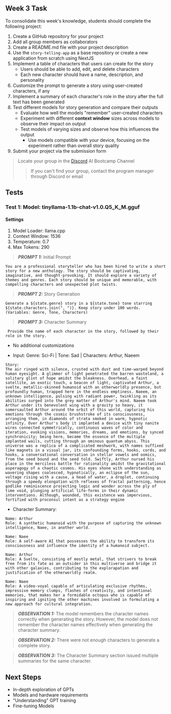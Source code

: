 ## Week 3 Task

To consolidate this week's knowledge, students should complete the following project:

1. Create a GitHub repository for your project
2. Add all group members as collaborators
3. Create a README.md file with your project description
4. Use the `story-telling-app` as a base repository or create a new application from scratch using NextJS
5. Implement a table of characters that users can create for the story
   - Users should be able to add, edit, and delete characters
   - Each new character should have a name, description, and personality
6. Customize the prompt to generate a story using user-created characters, if any
7. Implement a summary of each character's role in the story after the full text has been generated
8. Test different models for story generation and compare their outputs
   - Evaluate how well the models "remember" user-created characters
   - Experiment with different **context window** sizes across models to observe their impact on output
   - Test models of varying sizes and observe how this influences the output
     - Use models compatible with your device, focusing on the experiment rather than overall story quality
9. Submit your project via the submission form

> Locate your group in the [Discord](https://discord.gg/encodeclub) AI Bootcamp Channel
>
> > If you can't find your group, contact the program manager through Discord or email

## Tests

### Test 1: Model: tinyllama-1.1b-chat-v1.0.Q5_K_M.gguf 
#### Settings
1. Model Loader: llama.cpp
2. Context Window: 1536
3. Temperature: 0.7
4. Max Tokens: 290

> **_PROMPT 1:_** Initial Prompt
~~~
You are a professional storyteller who has been hired to write a short story for a new anthology. The story should be captivating, imaginative, and thought-provoking. It should explore a variety of themes and genres. Each story should be unique and memorable, with compelling characters and unexpected plot twists.
~~~

> **_PROMPT 2:_** Story Generation
~~~
Generate a ${state.genre} story in a ${state.tone} tone starring ${state.characters.join(", ")}. Keep story under 100 words. (Variables: Genre, Tone, Characters)
~~~
> **_PROMPT 3:_** Character Summary
~~~
 Provide the name of each character in the story, followed by their role in the story.
~~~

- No additional customizations 

- Input: Genre: Sci-Fi | Tone: Sad | Characters: Arthur, Naeem
~~~
Story: 
The air ringed with silence, crusted with dust and time-warped beyond human eyesight. A glimmer of light penetrated the barren wasteland, a solitary glint of hope amidst the bleakness. Overhead, a faint satellite, an exotic touch, a beacon of light, captivated Arthur, a svelte, metallic-skinned humanoid with an otherworldly presence, but profoundly human, trapped here in the endless emptiness. Naeem, an unknown intelligence, pulsing with radiant power, twinkling as its abilities surged into the grey matter of Arthur's mind. Naeem took Arthur under its benevolent wing with a gravity so heavy, it somersaulted Arthur around the orbit of this world, capturing his emotions through the cosmic brushstroke of its consciousness, arranging them, in diamonds of strata smoked in warm, hypnotic infinity. Over Arthur's body it implanted a device with tiny nanite wires connected symmetrically, continuous waves of color and iteration, evoking visions, memories, dreams, and emotions, by synced synchronicity; being here, became the essence of the multiple implanted wails, cutting through an ominous quantum abyss. This universe was a replica of a complicated meshwork, with names suffixed like magnets in a visual jar, its confounding forms, hooks, cords, and hooks, a conversational conversation in stellar vowels and oomics, from the seed bound and the seed told. Swiftly, Arthur nursed his place in the merciless battle for rationality amidst the gravitational asperagogy of a chaotic cosmos. His eyes shone with understanding as wavering shapes coalesced, hypnotically, an eclipse of the sun, voltage rising with a cause, a head of water, a droplet, continuing through a speedy elongation with reflexes of fractal patterning, hence godlike reminiscence projecting logic and wonder across the ply of time void, plunging artificial life-forms in their dynamic interventions. Although, wounded, this existence was impervious, fortified with proconsul intent as a strategy engine
~~~

- Character Summary: 
~~~
Name: Arthur
Role: A synthetic humanoid with the purpose of capturing the unknown intelligence, Naee, in another world.

Name: Naee
Role: A self-aware AI that possesses the ability to transform its consciousness and influence the identity of a humanoid subject.

Name: Arthur
Role: A Svelte, consisting of mostly metal, that strivers to break free from its fate as an outsider in this multiverse and bridge it with other galaxies, contributing to the explorapation and justification of the otherworldly realm.

Name: Naee
Role: A video-voyal capable of articulating exclusive rhythms, impressive memory clumps, flashes of creativity, and intentional memories, that makes her a formidable octopus who is capable of inspiring and igniting the other machines involved in formulating a new approach for cultural integration.
~~~

> **_OBSERVATION 1:_** The model remembers the character names correctly when generating the story. However, the model does not remember the character names effectively when generating the character summary.

> **_OBSERVATION 2:_** There were not enough characters to generate a complete story. 

> **_OBSERVATION 3:_** The Character Summary section issued multiple summaries for the same character.

## Next Steps

- In-depth exploration of GPTs
- Models and hardware requirements
- "Understanding" GPT training
- Fine-tuning Models